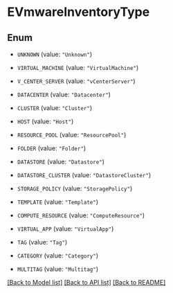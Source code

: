 # EVmwareInventoryType

## Enum


* `UNKNOWN` (value: `"Unknown"`)

* `VIRTUAL_MACHINE` (value: `"VirtualMachine"`)

* `V_CENTER_SERVER` (value: `"vCenterServer"`)

* `DATACENTER` (value: `"Datacenter"`)

* `CLUSTER` (value: `"Cluster"`)

* `HOST` (value: `"Host"`)

* `RESOURCE_POOL` (value: `"ResourcePool"`)

* `FOLDER` (value: `"Folder"`)

* `DATASTORE` (value: `"Datastore"`)

* `DATASTORE_CLUSTER` (value: `"DatastoreCluster"`)

* `STORAGE_POLICY` (value: `"StoragePolicy"`)

* `TEMPLATE` (value: `"Template"`)

* `COMPUTE_RESOURCE` (value: `"ComputeResource"`)

* `VIRTUAL_APP` (value: `"VirtualApp"`)

* `TAG` (value: `"Tag"`)

* `CATEGORY` (value: `"Category"`)

* `MULTITAG` (value: `"Multitag"`)


[[Back to Model list]](../README.md#documentation-for-models) [[Back to API list]](../README.md#documentation-for-api-endpoints) [[Back to README]](../README.md)


